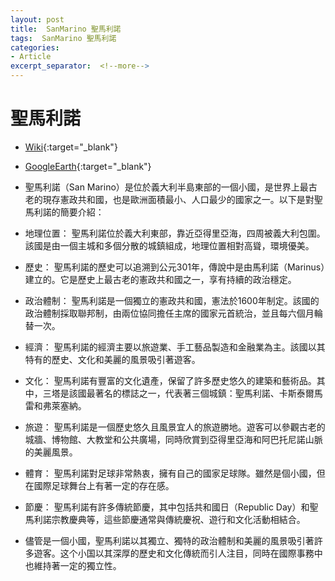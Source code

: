 ```yaml
---
layout: post
title:  SanMarino 聖馬利諾
tags:  SanMarino 聖馬利諾
categories:
- Article
excerpt_separator:  <!--more-->
---
```

# 聖馬利諾
- [Wiki](https://zh.wikipedia.org/zh-tw/%E5%9C%A3%E9%A9%AC%E5%8A%9B%E8%AF%BA "Wiki"){:target="_blank"} 
- [GoogleEarth](https://earth.google.com/web/search/%e8%81%96%e9%a6%ac%e5%88%a9%e8%ab%be/@43.94287787,12.46009379,364.29955472a,33484.56583798d,35y,0h,0t,0r/ "GoogleEarth"){:target="_blank"} 

- 聖馬利諾（San Marino）是位於義大利半島東部的一個小國，是世界上最古老的現存憲政共和國，也是歐洲面積最小、人口最少的國家之一。以下是對聖馬利諾的簡要介紹：

- 地理位置： 聖馬利諾位於義大利東部，靠近亞得里亞海，四周被義大利包圍。該國是由一個主城和多個分散的城鎮組成，地理位置相對高聳，環境優美。

- 歷史： 聖馬利諾的歷史可以追溯到公元301年，傳說中是由馬利諾（Marinus）建立的。它是歷史上最古老的憲政共和國之一，享有持續的政治穩定。

- 政治體制： 聖馬利諾是一個獨立的憲政共和國，憲法於1600年制定。該國的政治體制採取聯邦制，由兩位協同擔任主席的國家元首統治，並且每六個月輪替一次。

- 經濟： 聖馬利諾的經濟主要以旅遊業、手工藝品製造和金融業為主。該國以其特有的歷史、文化和美麗的風景吸引著遊客。

- 文化： 聖馬利諾有豐富的文化遺產，保留了許多歷史悠久的建築和藝術品。其中，三塔是該國最著名的標誌之一，代表著三個城鎮：聖馬利諾、卡斯泰爾馬雷和弗萊塞納。

- 旅遊： 聖馬利諾是一個歷史悠久且風景宜人的旅遊勝地。遊客可以參觀古老的城牆、博物館、大教堂和公共廣場，同時欣賞到亞得里亞海和阿巴托尼諾山脈的美麗風景。

- 體育： 聖馬利諾對足球非常熱衷，擁有自己的國家足球隊。雖然是個小國，但在國際足球舞台上有著一定的存在感。

- 節慶： 聖馬利諾有許多傳統節慶，其中包括共和國日（Republic Day）和聖馬利諾宗教慶典等，這些節慶通常與傳統慶祝、遊行和文化活動相結合。

- 儘管是一個小國，聖馬利諾以其獨立、獨特的政治體制和美麗的風景吸引著許多遊客。这个小国以其深厚的歷史和文化傳統而引人注目，同時在國際事務中也維持著一定的獨立性。

